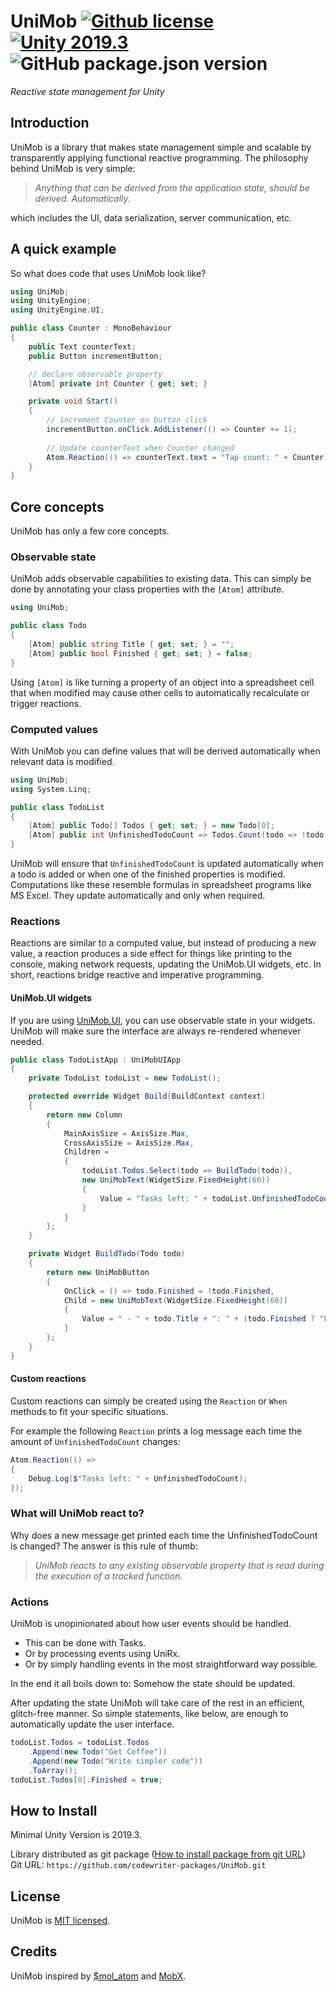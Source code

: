# UniMob [![Github license](https://img.shields.io/github/license/codewriter-packages/UniMob.svg?style=flat-square)](#) [![Unity 2019.3](https://img.shields.io/badge/Unity-2019.3+-2296F3.svg?style=flat-square)](#) ![GitHub package.json version](https://img.shields.io/github/package-json/v/codewriter-packages/UniMob?style=flat-square)
_Reactive state management for Unity_

## Introduction

UniMob is a library that makes state management simple and scalable by transparently applying functional reactive programming. The philosophy behind UniMob is very simple:

> _Anything that can be derived from the application state, should be derived. Automatically._

which includes the UI, data serialization, server communication, etc.

## A quick example

So what does code that uses UniMob look like?

```csharp
using UniMob;
using UnityEngine;
using UnityEngine.UI;

public class Counter : MonoBehaviour
{
    public Text counterText;
    public Button incrementButton;

    // declare observable property
    [Atom] private int Counter { get; set; }

    private void Start()
    {
        // increment Counter on button click
        incrementButton.onClick.AddListener(() => Counter += 1);
        
        // Update counterText when Counter changed
        Atom.Reaction(() => counterText.text = "Tap count: " + Counter);
    }
}
```

## Core concepts

UniMob has only a few core concepts.

### Observable state

UniMob adds observable capabilities to existing data. This can simply be done by annotating your class properties with the `[Atom]` attribute.

```csharp
using UniMob;

public class Todo
{
    [Atom] public string Title { get; set; } = "";
    [Atom] public bool Finished { get; set; } = false;
}
```

Using `[Atom]` is like turning a property of an object into a spreadsheet cell that when modified may cause other cells to automatically recalculate or trigger reactions. 

### Computed values

With UniMob you can define values that will be derived automatically when relevant data is modified.

```csharp
using UniMob;
using System.Linq;

public class TodoList
{
    [Atom] public Todo[] Todos { get; set; } = new Todo[0];
    [Atom] public int UnfinishedTodoCount => Todos.Count(todo => !todo.Finished);
}
```

UniMob will ensure that `UnfinishedTodoCount` is updated automatically when a todo is added or when one of the finished properties is modified. Computations like these resemble formulas in spreadsheet programs like MS Excel. They update automatically and only when required.

### Reactions

Reactions are similar to a computed value, but instead of producing a new value, a reaction produces a side effect for things like printing to the console, making network requests, updating the UniMob.UI widgets, etc. In short, reactions bridge reactive and imperative programming.

#### UniMob.UI widgets

If you are using [UniMob.UI](https://github.com/codewriter-packages/UniMob.UI), you can use observable state in your widgets. UniMob will make sure the interface are always re-rendered whenever needed.

```csharp
public class TodoListApp : UniMobUIApp
{
    private TodoList todoList = new TodoList();

    protected override Widget Build(BuildContext context)
    {
        return new Column
        {
            MainAxisSize = AxisSize.Max,
            CrossAxisSize = AxisSize.Max,
            Children =
            {
                todoList.Todos.Select(todo => BuildTodo(todo)),
                new UniMobText(WidgetSize.FixedHeight(60))
                {
                    Value = "Tasks left: " + todoList.UnfinishedTodoCount
                }
            }
        };
    }

    private Widget BuildTodo(Todo todo)
    {
        return new UniMobButton
        {
            OnClick = () => todo.Finished = !todo.Finished,
            Child = new UniMobText(WidgetSize.FixedHeight(60))
            {
                Value = " - " + todo.Title + ": " + (todo.Finished ? "Finished" : "Active")
            }
        };
    }
}
```

#### Custom reactions

Custom reactions can simply be created using the `Reaction` or `When` methods to fit your specific situations.

For example the following `Reaction` prints a log message each time the amount of `UnfinishedTodoCount` changes:

```csharp
Atom.Reaction(() =>
{
    Debug.Log($"Tasks left: " + UnfinishedTodoCount);
});
```

### What will UniMob react to?

Why does a new message get printed each time the UnfinishedTodoCount is changed? The answer is this rule of thumb:

> _UniMob reacts to any existing observable property that is read during the execution of a tracked function._

### Actions

UniMob is unopinionated about how user events should be handled.

-   This can be done with Tasks.
-   Or by processing events using UniRx.
-   Or by simply handling events in the most straightforward way possible.

In the end it all boils down to: Somehow the state should be updated.

After updating the state UniMob will take care of the rest in an efficient, glitch-free manner. So simple statements, like below, are enough to automatically update the user interface.

```csharp
todoList.Todos = todoList.Todos
    .Append(new Todo("Get Coffee"))
    .Append(new Todo("Write simpler code"))
    .ToArray();
todoList.Todos[0].Finished = true;
```

## How to Install
Minimal Unity Version is 2019.3.

Library distributed as git package ([How to install package from git URL](https://docs.unity3d.com/Manual/upm-ui-giturl.html))
<br>Git URL: `https://github.com/codewriter-packages/UniMob.git`

## License

UniMob is [MIT licensed](./LICENSE.md).

## Credits

UniMob inspired by [$mol_atom](https://github.com/eigenmethod/mol/tree/master/atom) and [MobX](https://github.com/mobxjs/mobx).
